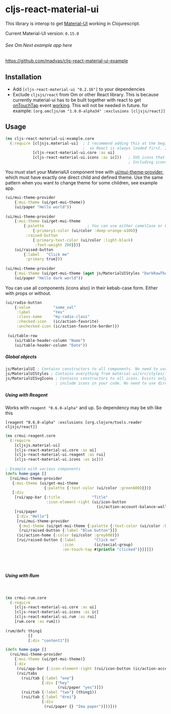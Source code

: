 # cljs-react-material-ui

This library is interop to get [Material-UI](http://www.material-ui.com/#/) working in Clojurescript.

Current Material-UI version: `0.15.0`

###### See Om.Next example app here 
https://github.com/madvas/cljs-react-material-ui-example

## Installation
- Add `[cljs-react-material-ui "0.2.16"]` to your dependencies
- Exclude `cljsjs/react` from Om or other React library.
This is because currently material-ui has to be built together with react to get [onTouchTap](http://www.material-ui.com/#/get-started/installation) event [working](http://stackoverflow.com/questions/29881439/react-tap-events-and-material-ui). This will not be needed in future.
for example: `[org.omcljs/om "1.0.0-alpha34" :exclusions [cljsjs/react]]`

## Usage

  ```clojure
  (ns cljs-react-material-ui-example.core
    (:require [cljsjs.material-ui]  ; I recommend adding this at the beginning of core file
                                    ;  so React is always loaded first. It's not always needed
              [cljs-react-material-ui.core :as ui]
              [cljs-react-material-ui.icons :as ic]))   ; SVG icons that comes with MaterialUI
                                                        ; Including icons is not required
  ```

You must start your MaterialUI component tree with [ui/mui-theme-provider](http://www.material-ui.com/v0.15.0-beta.2/#/customization/themes), which must have exactly one direct child and defined theme. Use the same pattern when you want to change theme for some children, see example app.
```clojure
(ui/mui-theme-provider
    {:mui-theme (ui/get-mui-theme)}
    (ui/paper "Hello world"))
    
(ui/mui-theme-provider 
    {:mui-theme (ui/get-mui-theme 
        {:palette                   ; You can use either camelCase or kebab-case
            {:primary1-color (ui/color :deep-orange-a100)} 
         :raised-button 
            {:primary-text-color (ui/color :light-black) 
             :font-weight 200}})}
    (ui/raised-button
        {:label   "Click me"
         :primary true}))
         
(ui/mui-theme-provider
    {:mui-theme (ui/get-mui-theme (aget js/MaterialUIStyles "DarkRawTheme"))}
    (ui/paper "Hello dark world"))
```

You can use all components (icons also) in their kebab-case form. Either with props or without.
```clojure
(ui/radio-button
    {:value          "some_val"
     :label          "Yes"
     :class-name     "my-radio-class"
     :checked-icon   (ic/action-favorite)
     :unchecked-icon (ic/action-favorite-border)})
     
 (ui/table-row
    (ui/table-header-column "Name")
    (ui/table-header-column "Date"))
```

##### Global objects
```clojure
js/MaterialUI ; Contains constructors to all components. No need to use directly.
js/MaterialUIStyles ; Contains everything from material-ui/src/styles/index.js
js/MaterialUISvgIcons ; Contains constructors to all icons. Exists only when you
                      ; include icons in your code. No need to use directly.
```

##### Using with Reagent
Works with `reagent "0.6.0-alpha"` and up. So dependency may be sth like this

`[reagent "0.6.0-alpha" :exclusions [org.clojure/tools.reader cljsjs/react]]`
```clojure
(ns crmui-reagent.core
  (:require
    [cljsjs.material-ui]
    [cljs-react-material-ui.core :as ui]
    [cljs-react-material-ui.reagent :as rui]
    [cljs-react-material-ui.icons :as ic]))
    
; Example with various components
(defn home-page []
  [rui/mui-theme-provider
   {:mui-theme (ui/get-mui-theme
                 {:palette {:text-color (ui/color :green600)}})}
   [:div
    [rui/app-bar {:title              "Title"
                  :icon-element-right (ui/icon-button
                                        (ic/action-account-balance-wallet))}]
    [rui/paper
     [:div "Hello"]
     [rui/mui-theme-provider
      {:mui-theme (ui/get-mui-theme {:palette {:text-color (ui/color :blue200)}})}
      [rui/raised-button {:label "Blue button"}]]
     (ic/action-home {:color (ui/color :grey600)})
     [rui/raised-button {:label        "Click me"
                         :icon         (ic/social-group)
                         :on-touch-tap #(println "clicked")}]]]])
    
```
&nbsp;
##### Using with Rum
&nbsp;
```clojure
(ns crmui-rum.core
  (:require
    [cljs-react-material-ui.core :as ui]
    [cljs-react-material-ui.icons :as ic]
    [cljs-react-material-ui.rum :as rui]
    [rum.core :as rum]))
    
(rum/defc thing1
          []
          [:div "content1"])

(defn home-page []
  (rui/mui-theme-provider
    {:mui-theme (ui/get-mui-theme)}
    [:div
     (rui/app-bar {:icon-element-right (rui/icon-button (ic/action-accessibility))})
     (rui/tabs
       (rui/tab {:label "one"}
                [:div ["hey"
                       (rui/paper "yes")]])
       (rui/tab {:label "two"} (thing1))
       (rui/tab {:label "drei"}
                [:div
                 (rui/paper {} "Ima paper")]))]))
    
```

